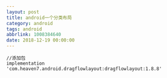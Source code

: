 ```yaml
---
layout: post
title: android一个分类布局
category: android
tags: android
abbrlink: 1008384640
date: 2018-12-19 00:00:00
---
```




	//添加包
	implementation 'com.heaven7.android.dragflowlayout:dragflowlayout:1.8.8'
